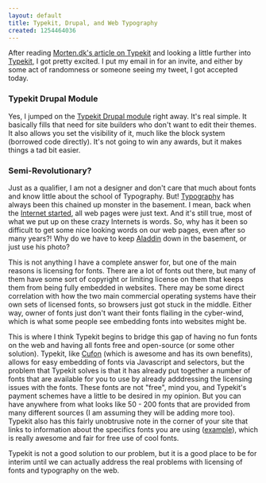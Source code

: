 ```yaml
---
layout: default
title: Typekit, Drupal, and Web Typography
created: 1254464036
---
```


After reading [Morten.dk's article on Typekit](http://morten.dk/blog/typekit-awes%C3%B6me) and looking a little further into [Typekit](http://typekit.com/), I got pretty excited.  I put my email in for an invite, and either by some act of randomness or someone seeing my tweet, I got accepted today.

### Typekit Drupal Module ###

Yes, I jumped on the [Typekit Drupal module](http://drupal.org/project/typekit) right away.  It's real simple.  It basically fills that need for site builders who don't want to edit their themes.  It also allows you set the visibility of it, much like the block system (borrowed code directly).  It's not going to win any awards, but it makes things a tad bit easier.

### Semi-Revolutionary? ###

Just as a qualifier, I am not a designer and don't care that much about fonts and know little about the school of Typography.  But! [Typography](http://en.wikipedia.org/wiki/Web_typography) has always been this chained up monster in the basement.  I mean, back when the [Internet started](http://en.wikipedia.org/wiki/Al_Gore_and_information_technology), all web pages were just text.  And it's still true, most of what we put up on these crazy Internets is words.  So, why has it been so difficult to get some nice looking words on our web pages, even after so many years?!  Why do we have to keep [Aladdin](http://www.urbanfonts.com/fonts/Aladdin.htm) down in the basement, or just use his photo?

This is not anything I have a complete answer for, but one of the main reasons is licensing for fonts.  There are a lot of fonts out there, but many of them have some sort of copyright or limiting license on them that keeps them from being fully embedded in websites.  There may be some direct correlation with how the two main commercial operating systems have their own sets of licensed fonts, so browsers just got stuck in the middle.  Either way, owner of fonts just don't want their fonts flailing in the cyber-wind, which is what some people see embedding fonts into websites might be.

This is where I think Typekit begins to bridge this gap of having no fun fonts on the web and having all fonts free and open-source (or some other solution).  Typekit, like [Cufon](http://wiki.github.com/sorccu/cufon/) (which is awesome and has its own benefits), allows for easy embedding of fonts via Javascript and selectors, but the problem that Typekit solves is that it has already put together a number of fonts that are available for you to use by already adddressing the licensing issues with the fonts.  These fonts are not "free", mind you, and Typekit's payment schemes have a little to be desired in my opinion.  But you can have anywhere from what looks like 50 - 200 fonts that are provided from many different sources (I am assuming they will be adding more too).  Typekit also has this fairly unobtrusive note in the corner of your site that links to information about the specifics fonts you are using ([example](http://typekit.com/colophons/bnl8dpi)), which is really awesome and fair for free use of cool fonts.

Typekit is not a good solution to our problem, but it is a good place to be for interim until we can actually address the real problems with licensing of fonts and typography on the web.

